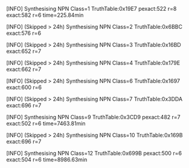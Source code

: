 

[INFO] Synthesising NPN Class=1 TruthTable:0x19E7 pexact:522 r=8 exact:582 r=6 time=225.84min 

[INFO] (Skipped > 24h) Synthesising NPN Class=2 TruthTable:0x6BBC exact:576 r=6

[INFO] (Skipped > 24h) Synthesising NPN Class=3 TruthTable:0x16BD exact:652 r=7

[INFO] (Skipped > 24h) Synthesising NPN Class=4 TruthTable:0x179E exact:662 r=7

[INFO] (Skipped > 24h) Synthesising NPN Class=6 TruthTable:0x1697 exact:600 r=6

[INFO] (Skipped > 24h) Synthesising NPN Class=7 TruthTable:0x3DDA exact:696 r=7

[INFO] Synthesising NPN Class=9 TruthTable:0x3CD9 pexact:482 r=7 exact:502 r=6 time=7463.81min 

[INFO] (Skipped > 24h) Synthesising NPN Class=10 TruthTable:0x169B exact:696 r=7

[INFO] Synthesising NPN Class=12 TruthTable:0x699B pexact:500 r=6 exact:504 r=6 time=8986.63min 

